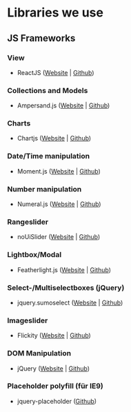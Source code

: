 # Libraries we use
## JS Frameworks
### View
- ReactJS ([Website](https://facebook.github.io/react/) | [Github](https://github.com/facebook/react))

### Collections and Models
- Ampersand.js ([Website](https://ampersandjs.com/) | [Github](https://github.com/ampersandjs))

### Charts
- Chartjs ([Website](http://www.chartjs.org/) | [Github](https://github.com/chartjs/Chart.js))

### Date/Time manipulation
- Moment.js ([Website](http://momentjs.com/) | [Github](https://github.com/moment/moment/))

### Number manipulation
- Numeral.js ([Website](http://numeraljs.com/) | [Github](https://github.com/adamwdraper/Numeral-js))

### Rangeslider
- noUiSlider ([Website](http://refreshless.com/nouislider/) | [Github](https://github.com/leongersen/noUiSlider))

### Lightbox/Modal
- Featherlight.js ([Website](http://noelboss.github.io/featherlight/) | [Github](https://github.com/noelboss/featherlight/))

### Select-/Multiselectboxes (jQuery)
- jquery.sumoselect ([Website](http://hemantnegi.github.io/jquery.sumoselect/) | [Github](https://github.com/HemantNegi/jquery.sumoselect))

### Imageslider
- Flickity ([Website](http://flickity.metafizzy.co/) | [Github](https://github.com/metafizzy/flickity))

### DOM Manipulation
- jQuery ([Website](https://jquery.com/) | [Github](https://github.com/jquery/jquery))

### Placeholder polyfill (für IE9)
- jquery-placeholder ([Github](https://github.com/mathiasbynens/jquery-placeholder))
